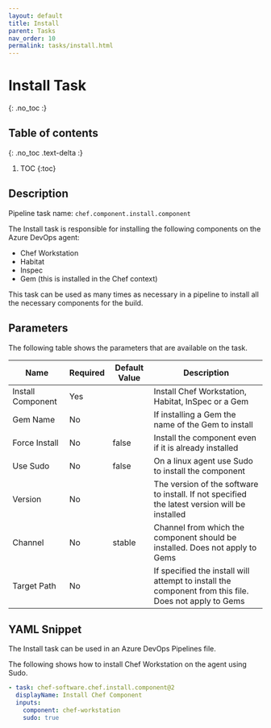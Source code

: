 ```yaml
---
layout: default
title: Install
parent: Tasks
nav_order: 10
permalink: tasks/install.html
---
```


# Install Task
{: .no_toc :}

## Table of contents
{: .no_toc .text-delta :}

1. TOC
{:toc}

## Description

Pipeline task name: `chef.component.install.component`

The Install task is responsible for installing the following components on the Azure DevOps agent:

 - Chef Workstation
 - Habitat
 - Inspec
 - Gem (this is installed in the Chef context)

This task can be used as many times as necessary in a pipeline to install all the necessary components for the build.

## Parameters

The following table shows the parameters that are available on the task.

| Name | Required | Default Value | Description |
|---|---|---|---|
| Install Component | Yes | | Install Chef Workstation, Habitat, InSpec or a Gem |
| Gem Name | No | | If installing a Gem the name of the Gem to install |
| Force Install | No | false | Install the component even if it is already installed |
| Use Sudo | No | false | On a linux agent use Sudo to install the component |
| Version | No | | The version of the software to install. If not specified the latest version will be installed |
| Channel | No | stable | Channel from which the component should be installed. Does not apply to Gems |
| Target Path | No | | If specified the install will attempt to install the component from this file. Does not apply to Gems |

## YAML Snippet

The Install task can be used in an Azure DevOps Pipelines file.

The following shows how to install Chef Workstation on the agent using Sudo.

```yaml
- task: chef-software.chef.install.component@2
  displayName: Install Chef Component
  inputs:
    component: chef-workstation
    sudo: true
```